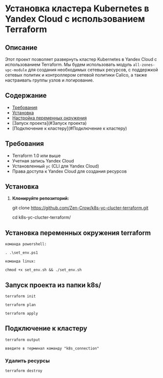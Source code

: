 # Установка кластера Kubernetes в Yandex Cloud с использованием Terraform

## Описание

Этот проект позволяет развернуть кластер Kubernetes в Yandex Cloud с использованием Terraform. Мы будем использовать модуль `all-zones-vpc-module` для создания необходимых сетевых ресурсов, с поддержкой сетевых политик и контроллером сетевой политики Calico, а также настраивать группы узлов и логирование.

## Содержание

- [Требования](#требования)
- [Установка](#установка)
- [Настройка переменных окружения](#настройка-переменных-окружения)
- [Запуск проекта](#Запуск проекта)
- [Подключение к кластеру](#Подключение к кластеру)

## Требования

- Terraform 1.0 или выше
- Учетная запись Yandex Cloud
- Установленный `yc` (CLI для Yandex Cloud)
- Права доступа к Yandex Cloud для создания ресурсов

## Установка

1. **Клонируйте репозиторий:**

   git clone https://github.com/Zen-Crow/k8s-yc-clucter-terraform.git

   cd k8s-yc-clucter-terraform/

## Установка переменных окружения terraform

    команда powershell:

    . .\set_env.ps1

    команда linux:
    
    chmod +x set_env.sh && ./set_env.sh

## Запуск проекта из папки k8s/

    terraform init

    terraform plan

    terraform apply

## Подключение к кластеру

    terraform output
    
    введите в терминал команду "k8s_connection"

### Удалить ресурсы

    terraform destroy